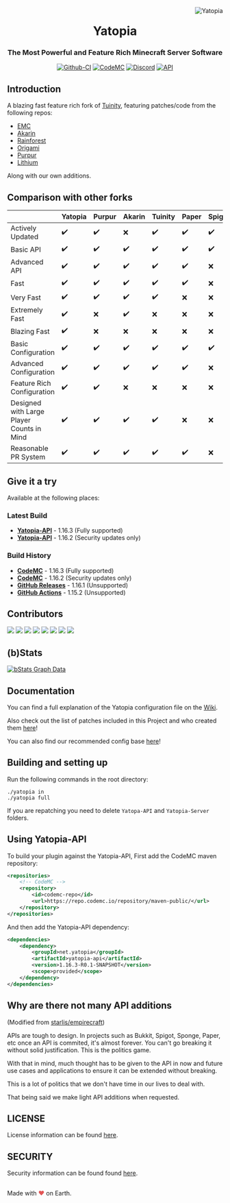 <img src="https://raw.githubusercontent.com/YatopiaMC/Yatopia/ver/1.16.3/images/yatopia.png" alt="Yatopia" align="right">
<div align="center">
  <h1>Yatopia</h1>
  <h3>The Most Powerful and Feature Rich Minecraft Server Software</h3>

[![Github-CI](https://github.com/YatopiaMC/Yatopia/workflows/CI/badge.svg)](https://github.com/YatopiaMC/Yatopia/actions?query=workflow%3ACI)
[![CodeMC](https://ci.codemc.io/buildStatus/icon?job=YatopiaMC%2FYatopia%2Fver%252F1.16.3)](https://ci.codemc.io/job/YatopiaMC/job/Yatopia/job/ver%252F1.16.3/)
[![Discord](https://img.shields.io/discord/342814924310970398?color=%237289DA&label=Discord&logo=discord&logoColor=white)](https://discord.io/YatopiaMC)
[![API](https://img.shields.io/website?down_color=lightgrey&down_message=offline&label=API&up_color=green&up_message=online&url=http%3A%2F%2Fapi.yatopia.net%2F)](https://api.yatopia.net/v2/latestBuild?branch=ver/1.16.3)
</div>

## Introduction ##

A blazing fast feature rich fork of [Tuinity](https://github.com/Spottedleaf/Tuinity), featuring patches/code from the following repos:

* [EMC](https://github.com/starlis/empirecraft)
* [Akarin](https://github.com/Akarin-project/Akarin)
* [Rainforest](https://github.com/Proximyst/Rainforest)
* [Origami](https://github.com/Minebench/Origami)
* [Purpur](https://github.com/pl3xgaming/Purpur)
* [Lithium](https://github.com/jellysquid3/lithium-fabric)

Along with our own additions.

## Comparison with other forks ##

|                                           | Yatopia | Purpur | Akarin | Tuinity | Paper | Spigot | Bukkit | Vanillia | 
|-------------------------------------------|---------|--------|--------|---------|-------|--------|--------|----------| 
| Actively Updated                          | ✔️      | ✔️     | ❌      | ✔️      | ✔️    | ✔️     | ✔️     | ❌        | 
| Basic API                                 | ✔️      | ✔️     | ✔️     | ✔️      | ✔️    | ✔️     | ✔️     | ❌        | 
| Advanced API                              | ✔️      | ✔️     | ✔️     | ✔️      | ✔️    | ❌      | ❌      | ❌        | 
| Fast                                      | ✔️      | ✔️     | ✔️     | ✔️      | ✔️    | ❌      | ❌      | ❌        | 
| Very Fast                                 | ✔️      | ✔️     | ✔️     | ✔️      | ❌     | ❌      | ❌      | ❌        | 
| Extremely Fast                            | ✔️      | ❌      | ✔️     | ❌       | ❌     | ❌      | ❌      | ❌        | 
| Blazing Fast                              | ✔️      | ❌      | ❌      | ❌       | ❌     | ❌      | ❌      | ❌        | 
| Basic Configuration                       | ✔️      | ✔️     | ✔️     | ✔️      | ✔️    | ✔️     | ✔️     | ❌        | 
| Advanced Configuration                    | ✔️      | ✔️     | ✔️     | ✔️      | ✔️    | ❌      | ❌      | ❌        | 
| Feature Rich Configuration                | ✔️      | ✔️     | ❌      | ❌       | ❌     | ❌      | ❌      | ❌        | 
| Designed with Large Player Counts in Mind | ✔️      | ✔️     | ✔️     | ✔️      | ❌     | ❌      | ❌      | ❌        |
| Reasonable PR System                       | ✔️      | ✔️     | ✔️     | ✔️      | ✔️    | ❌      | ❌      | ❌        | 

## Give it a try ##

Available at the following places:

### Latest Build ###

* **[Yatopia-API](https://api.yatopia.net/v2/latestBuild/download?1.16.3=:1.16.3)** - 1.16.3 (Fully supported)
* **[Yatopia-API](https://api.yatopia.net/v2/latestBuild/download?1.16.2=:1.16.2)** - 1.16.2 (Security updates only)

### Build History ###

* **[CodeMC](https://ci.codemc.io/job/YatopiaMC/job/Yatopia/job/ver%252F1.16.3/)** - 1.16.3 (Fully supported)
* **[CodeMC](https://ci.codemc.io/job/YatopiaMC/job/Yatopia/job/ver%252F1.16.2/)** - 1.16.2 (Security updates only)
* **[GitHub Releases](https://github.com/YatopiaMC/Yatopia/releases/tag/1.16.1)** - 1.16.1 (Unsupported)
* **[GitHub Actions](https://github.com/YatopiaMC/Yatopia/actions?query=branch%3Aver%2F1.15.2+is%3Asuccess+event%3Apush)** - 1.15.2 (Unsupported)

## Contributors ##

[![](https://sourcerer.io/fame/budgidiere/YatopiaMC/Yatopia/images/0)](https://sourcerer.io/fame/budgidiere/YatopiaMC/Yatopia/links/0)
[![](https://sourcerer.io/fame/budgidiere/YatopiaMC/Yatopia/images/1)](https://sourcerer.io/fame/budgidiere/YatopiaMC/Yatopia/links/1)
[![](https://sourcerer.io/fame/budgidiere/YatopiaMC/Yatopia/images/2)](https://sourcerer.io/fame/budgidiere/YatopiaMC/Yatopia/links/2)
[![](https://sourcerer.io/fame/budgidiere/YatopiaMC/Yatopia/images/3)](https://sourcerer.io/fame/budgidiere/YatopiaMC/Yatopia/links/3)
[![](https://sourcerer.io/fame/budgidiere/YatopiaMC/Yatopia/images/4)](https://sourcerer.io/fame/budgidiere/YatopiaMC/Yatopia/links/4)
[![](https://sourcerer.io/fame/budgidiere/YatopiaMC/Yatopia/images/5)](https://sourcerer.io/fame/budgidiere/YatopiaMC/Yatopia/links/5)
[![](https://sourcerer.io/fame/budgidiere/YatopiaMC/Yatopia/images/6)](https://sourcerer.io/fame/budgidiere/YatopiaMC/Yatopia/links/6)
[![](https://sourcerer.io/fame/budgidiere/YatopiaMC/Yatopia/images/7)](https://sourcerer.io/fame/budgidiere/YatopiaMC/Yatopia/links/7)

## (b)Stats ##

[![bStats Graph Data](https://bstats.org/signatures/server-implementation/Yatopia.svg)](https://bstats.org/plugin/server-implementation/Yatopia)

## Documentation ##

You can find a full explanation of the Yatopia configuration file on the [Wiki](https://github.com/YatopiaMC/Yatopia/wiki).

Also check out the list of patches included in this Project and who created them [here](PATCHES.md)!

You can also find our recommended config base [here](https://github.com/YatopiaMC/Yatopia/wiki/Configurations-Parameters-recommended)!

## Building and setting up ##

Run the following commands in the root directory:

```shell
./yatopia in
./yatopia full
```

If you are repatching you need to delete `Yatopa-API` and `Yatopia-Server` folders.

## Using Yatopia-API ##

To build your plugin against the Yatopia-API,
First add the CodeMC maven repository:
```xml
<repositories>
    <!-- CodeMC -->
    <repository>
        <id>codemc-repo</id>
        <url>https://repo.codemc.io/repository/maven-public/</url>
    </repository>
</repositories>
```

And then add the Yatopia-API dependency:
```xml
<dependencies>
    <dependency>
        <groupId>net.yatopia</groupId>
        <artifactId>yatopia-api</artifactId>
        <version>1.16.3-R0.1-SNAPSHOT</version>
        <scope>provided</scope>
    </dependency>
</dependencies>
```

## Why are there not many API additions ##

(Modified from [starlis/empirecraft](https://github.com/starlis/empirecraft/))
<p>
APIs are tough to design. In projects such as Bukkit, Spigot, Sponge, Paper, etc once an API is commited, it's almost forever. You can't go breaking it without solid justification. This is the politics game.

With that in mind, much thought has to be given to the API in now and future use cases and applications to ensure it can be extended without breaking.

This is a lot of politics that we don't have time in our lives to deal with. 

That being said we make light API additions when requested.
</p>

## LICENSE ##

License information can be found [here](https://github.com/YatopiaMC/Yatopia/blob/ver/1.16.3/Licensing/LICENSE.md).

## SECURITY ##

Security information can be found found [here](https://github.com/YatopiaMC/Yatopia/blob/ver/1.16.3/SECURITY.md).

##

Made with <span style="color: #e25555;">&#9829;</span> on Earth.
